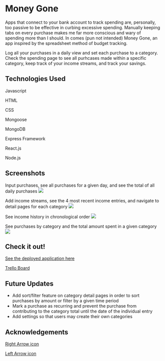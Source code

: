 # Money Gone

Apps that connect to your bank account to track spending are, personally, too passive to be effective in curbing excessive spending. Manually keeping tabs on every purchase makes me far more conscious and wary of spending more than I should. In comes (pun not intended) Money Gone, an app inspired by the spreadsheet method of budget tracking. 

Log all your purchases in a daily view and set each purchase to a category. Check the spending page to see all purhcases made within a specific category, keep track of your income streams, and track your savings. 

## Technologies Used

Javascript

HTML

CSS

Mongoose

MongoDB

Express Framework

React.js

Node.js

## Screenshots

Input purchases, see all purchases for a given day, and see the total of all daily purchases
<img src="https://i.imgur.com/BpK0qhW.png">

Add income streams, see the 4 most recent income entries, and navigate to detail pages for each category
<img src="https://i.imgur.com/8FymLA1.png">

See income history in chronological order
<img src="https://i.imgur.com/zD2ycA5.png">

See purchases by category and the total amount spent in a given category
<img src="https://i.imgur.com/0BYfhvA.png">

## Check it out!

<a href="https://money-gone.herokuapp.com">See the deployed application here</a>

<a href="https://trello.com/b/3OVyql3n/project-4">Trello Board</a>

## Future Updates

<ul>
	<li>Add sort/filter feature on category detail pages in order to sort purchases by amount or filter by a given time period</li>
	<li>Mark a purchase as recurring and prevent the purchase from contributing to the category total until the date of the individual entry</li>
	<li>Add settings so that users may create their own categories</li>
</ul>

## Acknowledgements

<a href="https://www.flaticon.com/free-icon-font/angle-right_3916949?term=right+arrow&related_id=3916949">Right Arrow icon</a>

<a href="https://www.flaticon.com/free-icon-font/angle-left_3916931?term=left+arrow&related_id=3916931">Left Arrow icon</a>
